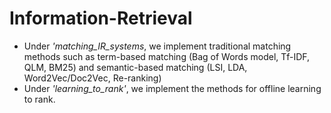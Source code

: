 # Information-Retrieval

- Under *'matching_IR_systems*, we implement traditional matching methods such as term-based matching (Bag of Words model, Tf-IDF, QLM, BM25) and semantic-based matching (LSI, LDA, Word2Vec/Doc2Vec, Re-ranking)
- Under *'learning_to_rank'*, we implement the methods for offline learning to rank. 
